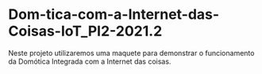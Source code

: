 # Dom-tica-com-a-Internet-das-Coisas-IoT_PI2-2021.2
Neste projeto utilizaremos uma maquete para demonstrar o funcionamento da Domótica Integrada com a Internet das coisas.
